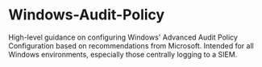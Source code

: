 # Windows-Audit-Policy
High-level guidance on configuring Windows' Advanced Audit Policy Configuration based on recommendations from Microsoft. Intended for all Windows environments, especially those centrally logging to a SIEM.
